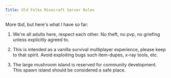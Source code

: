 ```yaml
---
Title: Old Folks Minecraft Server Rules
---
```


More tbd, but here's what I have so far:

1. We're all adults here, respect each other. No theft, no pvp, no griefing unless explicitly agreed to.

2. This is intended as a vanilla survival multiplayer experience, please  keep to that spirit. Avoid exploiting bugs such item-dupes, x-ray tools, etc.

3. The large mushroom island is reserved for community development. This spawn island should be considered a safe place.

